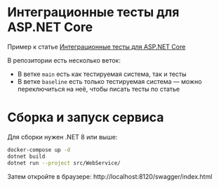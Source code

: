# Интеграционные тесты для ASP.NET Core

Пример к статье [Интеграционные тесты для ASP.NET Core](https://habr.com/ru/articles/860932/)

В репозитории есть несколько веток:

- В ветке `main` есть как тестируемая система, так и тесты
- В ветке `baseline` есть только тестируемая система — можно переключиться на неё, чтобы писать тесты по статье

# Сборка и запуск сервиса

Для сборки нужен .NET 8 или выше:

```bash 
docker-compose up -d
dotnet build
dotnet run --project src/WebService/
```

Затем откройте в браузере: http://localhost:8120/swagger/index.html
